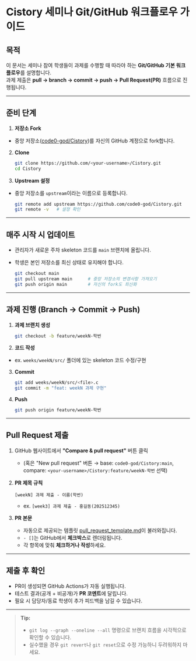# **Cistory 세미나 Git/GitHub 워크플로우 가이드**
## **목적**
이 문서는 세미나 참여 학생들이 과제를 수행할 때 따라야 하는 **Git/GitHub 기본 워크플로우**를 설명합니다.  
과제 제출은 **pull &rarr; branch &rarr; commit &rarr; push &rarr; Pull Request(PR)** 흐름으로 진행됩니다.

---

## **준비 단계**

1. **저장소 Fork**
- 중앙 저장소([code0-god/Cistory](https://github.com/code0-god/Cistory))를 자신의 GitHub 계정으로 fork합니다.

2. **Clone**
   ```bash
   git clone https://github.com/<your-username>/Cistory.git
   cd Cistory
   ```

3. **Upstream 설정**
- 중앙 저장소를 `upstream`이라는 이름으로 등록합니다.
   ```bash
   git remote add upstream https://github.com/code0-god/Cistory.git
   git remote -v   # 설정 확인
   ```

---

## **매주 시작 시 업데이트**
- 관리자가 새로운 주차 skeleton 코드를 `main` 브랜치에 올립니다.
- 학생은 본인 저장소를 최신 상태로 유지해야 합니다.

   ```bash
   git checkout main
   git pull upstream main      # 중앙 저장소의 변경사항 가져오기
   git push origin main        # 자신의 fork도 최신화
   ```

---

## **과제 진행 (Branch &rarr; Commit &rarr; Push)**
1. **과제 브랜치 생성**
   ```bash
   git checkout -b feature/weekN-학번
   ```

2. **코드 작성**
- ex. `weeks/weekN/src/` 폴더에 있는 skeleton 코드 수정/구현

3. **Commit**
   ```bash
   git add weeks/weekN/src/<file>.c
   git commit -m "feat: weekN 과제 구현"
   ```

4. **Push**
   ```bash
   git push origin feature/weekN-학번
   ```

---

## **Pull Request 제출**
1. GitHub 웹사이트에서 **"Compare & pull request"** 버튼 클릭
   - (혹은 "New pull request" 버튼 &rarr; base: `code0-god/Cistory:main`, compare: `<your-username>/Cistory:feature/weekN-학번` 선택)

2. **PR 제목 규칙**
   ```
   [weekN] 과제 제출 - 이름(학번)
   ```

   - ex. `[week3] 과제 제출 - 홍길동(202512345)`

3. **PR 본문**
   - 자동으로 제공되는 템플릿 [pull_request_template.md](../.github/pull_request_template.md)이 불러와집니다.
   - `- []`는 GitHub에서 **체크박스**로 렌더링됩니다.
   - 각 항목에 맞춰 **체크하거나 작성**하세요.

---

## **제출 후 확인**
- PR이 생성되면 GitHub Actions가 자동 실행됩니다.
- 테스트 결과(공개 + 비공개)가 **PR 코멘트**에 달립니다.
- 필요 시 담당자/동료 학생이 추가 피드백을 남길 수 있습니다.

---

> **Tip:**
> - `git log --graph --oneline --all` 명령으로 브랜치 흐름을 시각적으로 확인할 수 있습니다.
> - 실수했을 경우 `git revert`나 `git reset`으로 수정 가능하니 두려워하지 마세요.
